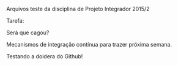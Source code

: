 Arquivos teste da disciplina de Projeto Integrador 2015/2

Tarefa:

Será que cagou?

Mecanismos de integração contínua para trazer próxima semana.


Testando a doidera do Github!
